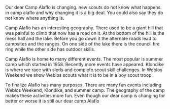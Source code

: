 Our dear Camp Alaflo is changing. new scouts do not know what happens in camp alaflo and why changing it is a big deal. You could also say they do not know where anything is.

 Camp Alaflo has an interesting geography.  There used to be a giant hill that was painful to climb that now has a road on it. At the bottom of the hill is the mess hall and the lake. Before you go down it the alternate roads lead to campsites and the ranges. On one side of the lake there is the council fire ring while the other side has outdoor skills.


Camp Alaflo is home to many different events. The most popular is summer camp which started in 1958.  Recently more events have appeared. Klondike is where we race with sleds and complete scout skill challenges. In Weblos Weekend we show Weblos scouts what it is to be in a boy scout troop.


To finalize Alaflo has many purposes. There are many fun events including Weblos Weekend, Klondike, and summer camp. The geography of the camp makes these activities more fun. Even though our dear camp is changing for better or worse it is still our dear camp Alaflo
